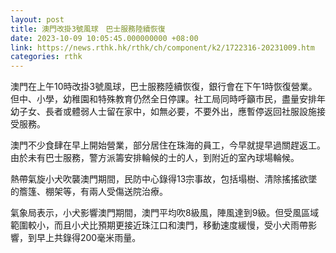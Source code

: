 ```yaml
---
layout: post
title: 澳門改掛3號風球　巴士服務陸續恢復
date: 2023-10-09 10:05:45.000000000 +08:00
link: https://news.rthk.hk/rthk/ch/component/k2/1722316-20231009.htm
categories: rthk
---
```


澳門在上午10時改掛3號風球，巴士服務陸續恢復，銀行會在下午1時恢復營業。但中、小學，幼稚園和特殊教育仍然全日停課。社工局同時呼籲市民，盡量安排年幼子女、長者或體弱人士留在家中，如無必要，不要外出，應暫停返回社服設施接受服務。

澳門不少食肆在早上開始營業，部分居住在珠海的員工，今早就提早過關趕返工。由於未有巴士服務，警方派籌安排輪候的士的人，到附近的室內球場輪候。

熱帶氣旋小犬吹襲澳門期間，民防中心錄得13宗事故，包括塌樹、清除搖搖欲墜的簷篷、棚架等，有兩人受傷送院治療。

氣象局表示，小犬影響澳門期間，澳門平均吹8級風，陣風達到9級。但受風區域範圍較小，而且小犬比預期更接近珠江口和澳門，移動速度緩慢，受小犬雨帶影響，到早上共錄得200毫米雨量。
